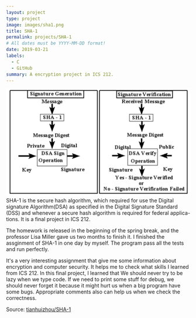 ```yaml
---
layout: project
type: project
image: images/sha1.png
title: SHA-1
permalink: projects/SHA-1
# All dates must be YYYY-MM-DD format!
date: 2019-03-21
labels:
  - C
  - GitHub
summary: A encryption project in ICS 212.
---
```


<img class="ui medium floated rounded image" src="../images/sha-1.png">
SHA-1 is the secure hash algorithm, which required for use the Digital signature Algorithm(DSA) as specified in the Digital Signature Standard (DSS) and whenever a secure hash algorithm is required for federal applica- tions. It is a final project in ICS 212.

The homework is released in the beginning of the spring break, and the professor Lisa Miller gave us two months to finish it. I finished the assginment of SHA-1 in one day by myself. The program pass all the tests and run perfectly. 

It's a very interesting assignment that give me some information about encryption and computer security. It helps me to check what skills I learned from ICS 212. In this final project, I learned that We should never try to be lazy when we type code. If we need to print some stuff for debug, we should never forget it because it might hurt us when a big program have some bugs. Appropriate comments also can help us when we check the correctness.  

Source: <a href="https://github.com/tianhuizhou/SHA-1"><i class="large github icon "></i>tianhuizhou/SHA-1</a>

